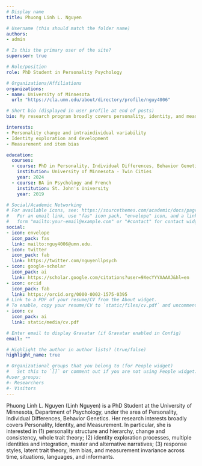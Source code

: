 ```yaml
---
# Display name
title: Phuong Linh L. Nguyen

# Username (this should match the folder name)
authors:
- admin

# Is this the primary user of the site?
superuser: true

# Role/position
role: PhD Student in Personality Psychology

# Organizations/Affiliations
organizations:
- name: University of Minnesota
  url: "https://cla.umn.edu/about/directory/profile/nguy4006"

# Short bio (displayed in user profile at end of posts)
bio: My research program broadly covers personality, identity, and measurement.

interests:
- Personality change and intraindividual variability
- Identity exploration and development
- Measurement and item bias

education:
  courses:
  - course: PhD in Personality, Individual Differences, Behavior Genetics
    institution: University of Minnesota - Twin Cities
    year: 2024 
  - course: BA in Psychology and French
    institution: St. John's University
    year: 2019

# Social/Academic Networking
# For available icons, see: https://sourcethemes.com/academic/docs/page-builder/#icons
#   For an email link, use "fas" icon pack, "envelope" icon, and a link in the
#   form "mailto:your-email@example.com" or "#contact" for contact widget.
social:
- icon: envelope
  icon_pack: fas
  link: mailto:nguy4006@umn.edu.
- icon: twitter
  icon_pack: fab
  link: https://twitter.com/nguyenllpsych
- icon: google-scholar
  icon_pack: ai
  link: https://scholar.google.com/citations?user=9XecYYYAAAAJ&hl=en
- icon: orcid
  icon_pack: fab
  link: https://orcid.org/0000-0002-1575-0395
# Link to a PDF of your resume/CV from the About widget.
# To enable, copy your resume/CV to `static/files/cv.pdf` and uncomment the lines below.
- icon: cv
  icon_pack: ai
  link: static/media/cv.pdf

# Enter email to display Gravatar (if Gravatar enabled in Config)
email: ""

# Highlight the author in author lists? (true/false)
highlight_name: true

# Organizational groups that you belong to (for People widget)
#   Set this to `[]` or comment out if you are not using People widget.
#user_groups:
#- Researchers
#- Visitors
---
```


Phuong Linh L. Nguyen (Linh Nguyen) is a PhD Student at the University of Minnesota, Department of Psychology, under the area of Personality, Individual Differences, Behavior Genetics. Her research interests broadly covers Personality, Identity, and Measurement. In particular, she is interested in (1) personality structure and hierarchy, change and consistency, whole trait theory; (2) identity exploration processes, multiple identities and integration, master and alternative narratives; (3) response styles, latent trait theory, item bias, and measurement invariance across time, situations, languages, and informants.

